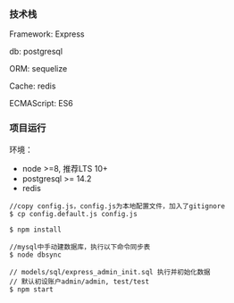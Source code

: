 
### 技术栈
Framework: Express

db: postgresql

ORM: sequelize

Cache: redis

ECMAScript: ES6

### 项目运行

环境：
- node >=8, 推荐LTS 10+
- postgresql >= 14.2
- redis 

```
//copy config.js，config.js为本地配置文件，加入了gitignore
$ cp config.default.js config.js

$ npm install

//mysql中手动建数据库，执行以下命令同步表
$ node dbsync

// models/sql/express_admin_init.sql 执行并初始化数据
// 默认初设账户admin/admin, test/test
$ npm start

```
